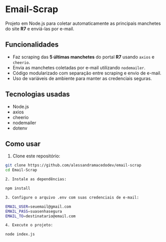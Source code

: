 # Email-Scrap

Projeto em Node.js para coletar automaticamente as principais manchetes do site **R7** e enviá-las por e-mail.

## Funcionalidades

- Faz scraping das **5 últimas manchetes** do portal **R7** usando `axios` e `cheerio`.  
- Envia as manchetes coletadas por e-mail utilizando `nodemailer`.  
- Código modularizado com separação entre scraping e envio de e-mail.  
- Uso de variáveis de ambiente para manter as credenciais seguras.

## Tecnologias usadas

- Node.js  
- axios  
- cheerio  
- nodemailer  
- dotenv

## Como usar

1. Clone este repositório:

```bash
git clone https://github.com/alessandramacedodev/email-scrap  
cd Email-Scrap

2. Instale as dependências:

npm install

3. Configure o arquivo .env com suas credenciais de e-mail:

EMAIL_USER=seuemail@gmail.com
EMAIL_PASS=suasenhasegura
EMAIL_TO=destinatario@email.com

4. Execute o projeto:

node index.js





